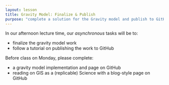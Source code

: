 ```yaml
---
layout: lesson
title: Gravity Model: Finalize & Publish
purpose: "complete a solution for the Gravity model and publish to GitHub"
---
```


In our afternoon lecture time, our *asynchronous* tasks will be to:

- finalize the gravity model work
- follow a tutorial on publishing the work to GitHub

Before class on Monday, please complete:

- a gravity model implementation and page on GitHub
- reading on GIS as a (replicable) Science with a blog-style page on GitHub
